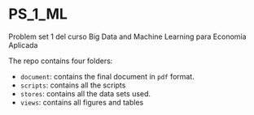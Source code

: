 # PS_1_ML
Problem set 1 del curso Big Data and Machine Learning para Economía Aplicada

The repo contains four folders:

- `document`: contains the final document in `pdf` format. 
- `scripts`: contains all the scripts
- `stores`: contains all the data sets used. 
- `views`: contains all figures and tables
